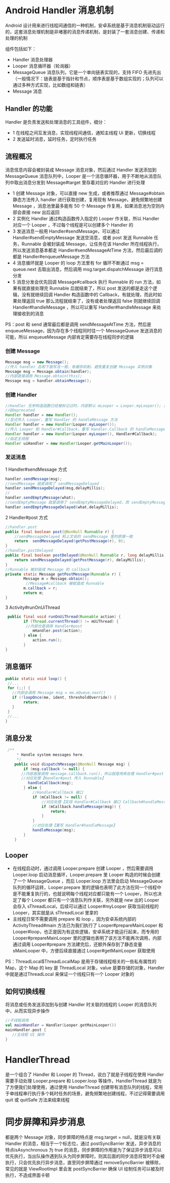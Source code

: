# Android Handler 消息机制

Android 设计用来进行线程间通信的一种机制，安卓系统是基于消息机制驱动运行的，这套消息处理机制是非堵塞的消息传递机制，是封装了一套消息创建、传递和处理的机制

组件包括如下：
- Handler 消息处理器
- Looper 消息循环器（轮询器）
- MessageQueue 消息队列，它是一个单向链表实现的，支持 FIFO 先进先出（一般情况下：链表是基于指针和节点，顺序表是基于数组实现的；队列可以通过多种方式实现，比如数组和链表）
- Message 消息

## Handler 的功能
Handler 是负责发送和处理消息的工具组件，细分：
- 1 在线程之间互发消息，实现线程间通信，通知主线程 Ui 更新，切换线程
- 2 发送延时消息，延时任务，定时执行任务

## 流程概况
消息信息内容会被封装成 Message 消息对象，然后通过 Handler 发送添加到 MessageQueue 消息队列中，Looper 是一个消息循环器，用于不断地从消息队列中取出消息分发到 Message#target 里存着对应的 Handler 进行处理

- 1 创建 Message 对象，可以直接 new 生成，或者推荐通过 Message#obtain 静态方法传入 handler 进行获取创建，复用现有 Message，避免频繁地创建 Message ，消息池里最多能有 50 个 Message 作复用，如果消息池为空则内部会直接 new 出后返回 
- 2 实例化 Handler 通过构造函数传入指定的 Looper 作关联，所以 Handler 对应一个 Looper ，不过每个线程是可以创建多个 Handler 的
- 3 发送消息一般用 Handler#sendMessage，可以通过 Handler#sendEmptyMessage 发送空消息，或者 post 发送 Runnable 任务，Runnable 会被封装成 Message，让任务在该 Handler 所在线程执行，所以发送消息基本都走 Handler#sendMessageAtTime 方法，然后最后调的都是 Handler#enqueueMessage 方法
- 4 消息循环就是 Looper 的 loop 方法里有 for 循环不断通过 msg = queue.next 去取出消息，然后调用 msg.target.dispatchMessage 进行消息分发
- 5 消息分发会优先回调 Message#callback 执行 Runnable 的 run 方法，如果有就直接处理完 Runnable 后就结束了，所以 post 发送的都是走这个逻辑，没有就继续回调 Handler 构造函数中的 Callback，有就处理，而此时如果处理返回 true 那么流程就结束了，没有或者处理返回 false 则就继续回调 Handler#handleMessage ，所以可以重写 Handler#handleMessage 来处理接收到的消息

PS：post 和 send 通常最后都是调用 sendMessageAtTime 方法，然后是 enqueueMessage，因为存在多个线程同时往一个 MessageQueue 发送消息的可能，所以 enqueueMessage 内部肯定需要存在线程同步的逻辑

### 创建 Message
```java
Message msg = new Message();
//传入 handler 后和下面写法一致，有缓存机制，避免重复创建 Message 实例对象
Message msg = Message.obtain(handler);
//内部直接调用 Message.obtain(this);
Message msg = handler.obtainMessage();
```

### 创建 Handler
```java
//Handler 无参构造函数已经被标记过时，内部默认 mLooper = Looper.myLooper(); 这样不够明确，如果子线程调用，而 Looper 此时如果没有初始化，那么就抛异常了
//@Deprecated
Handler handler = new Handler();
//显式传入 Looper，重写 Handler 的 handleMessage 方法
Handler handler = new Handler(Looper.myLooper());
//传入 Looper 和 Handler#Callback，重写 Handler.Callback 的 handleMessage 方法
Handler handler = new Handler(Looper.myLooper(), Handler#Callback);
//指定主线程
Handler uiHandler = new Handler(Looper.getMainLooper());
```
### 发送消息

1 Handler#sendMessage 方式

```java
handler.sendMessage(msg);
//sendMessage 就是调用了 sendMessageDelayed
handler.sendMessageDelayed(msg,delayMillis);
//
handler.sendEmptyMessage(what);
//sendEmptyMessage 就是调用了 sendEmptyMessageDelayed，而 sendEmptyMessageDelayed 调用了 sendMessageDelayed
handler.sendEmptyMessageDelayed(what,delayMillis);
```

2 Handler#post 方式

```java
//handler.post
public final boolean post(@NonNull Runnable r) {
    //sendMessageDelayed 和上文说的 sendMessage 里的原理一致
    return  sendMessageDelayed(getPostMessage(r), 0);
}
//handler.postDelayed
public final boolean postDelayed(@NonNull Runnable r, long delayMillis) {
    return sendMessageDelayed(getPostMessage(r), delayMillis);
}
//Runnable 被封装成 Message 的 callback
private static Message getPostMessage(Runnable r) {
        Message m = Message.obtain();
         //Message#callback 被赋值成 Runnable
        m.callback = r;
        return m;
}
```

3 Activity#runOnUiThread

```java
 public final void runOnUiThread(Runnable action) {
        if (Thread.currentThread() != mUiThread) {
         //内部也是调用 Handler#post
            mHandler.post(action);
        } else {
            action.run();
        }
}
```

## 消息循环

```java
public static void loop() {
 //...
 for (;;) {
   //内部会调用 Message msg = me.mQueue.next()
   if (!loopOnce(me, ident, thresholdOverride)) {
        return;
   }
 }
 //...
}
```

## 消息分发

```java
 /**
     * Handle system messages here.
     */
    public void dispatchMessage(@NonNull Message msg) {
        if (msg.callback != null) {
       //内部直接调用 message.callback.run()，所以就是用来处理 Handler#post 之类发送的消息
       //对应处理【Handler#post 传入 Runnable】
          handleCallback(msg);
        } else {
            //Handler#Callback 接口
            if (mCallback != null) {
                //对应处理【实现 Handler#Callback 接口 Callback#handleMessage 方法】
                if (mCallback.handleMessage(msg)) {
                    return;
                }
            }
            //对应处理【重写 Handler#handleMessage】
            handleMessage(msg);
        }
    }
```


## Looper
- 在线程启动时，通过调用 Looper.prepare 创建 Looper ，然后需要调用 Looper.loop 启动消息循环，Looper.prepare 里 Looper 构造的时候会创建了一个 MessageQueue ，而后 Looper.loop 方法里会启动 MessageQueue 队列的循环运转，Looper.prepare 里的逻辑也表明了此方法在同一个线程中是不能重复执行的，也就说明每个线程对应都只能有一个 Looper，所以也决定了每个 Looper 都只有一个消息队列作关联，另外就是 new 出的 Looper 会存入 sThreadLocal，后续可以通过 Looper#myLooper 获取当前线程的 Looper，其实就是从 sThreadLocal 里拿的
- 主线程日常不需要调用 prepare 和 loop ，因为安卓系统内部的 ActivityThread#main 方法已为我们执行了 Looper#prepareMainLooper 和 Looper#loop，也正是因为有这些逻辑，安卓系统才能运行起来，而专用的 Looper#prepareMainLooper 里的逻辑也表明了该方法不能再次调用，内部通过调用 Looper#prepare 方法建完后，还额外保存到了静态变量 sMainLooper 中，方便后续直接通过 Looper#getMainLooper 获取使用


PS：ThreadLocal$ThreadLocalMap 是用于存储线程相关的一些私有属性的 Map，这个 Map 的 key 是 ThreadLocal 对象，value 是要存储的对象，Handler 中就是通过ThreadLocal 来保证一个线程只有一个 Looper 对象的


## 如何切换线程
将消息或任务发送添加到与创建 Handler 时关联的线程的 Looper 的消息队列中，从而实现异步操作


```kotlin
//子线程调用
val mainHandler = Handler(Looper.getMainLooper())
mainHandler.post { 
   //主线程 UI 操作
}
```
 
# HandlerThread
是一个组合了 Handler 和 Looper 的 Thread，说白了就是子线程在使用 Handler 需要手动处理 Looper.prepare 和 Looper.loop 等操作，HandlerThread 就是为了方便我们处理使用，通过使用 HandlerThread 创建带有消息队列的线程，常用于单线程串行执行多个耗时任务的场景，避免频繁地创建线程，不过记得需要调用 quit 或 quitSafe 方法来结束线程


 
# 同步屏障和异步消息
都是两个 Message 对象，同步屏障的特点是 msg.target = null，就是没有关联 Handler 的消息，相当于一个标志位，通过 postSyncBarrier 发送，异步消息的特点isAsynchronous 为 true 的消息，同步屏障的作用是为了保证异步消息可以优先执行，当出队操作遇到队头为同步屏障时，则其后面的同步消息将暂时不会被执行，只会优先执行异步消息，直至同步屏障通过 removeSyncBarrier 被移除，常见的就是 ViewRootImpl 里会发 postSyncBarrier 确保 UI 绘制任务可以被及时执行，不造成界面卡顿
 